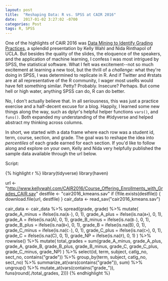 ```yaml
---
layout: post
title:  "Reshaping Data: R vs. SPSS at CAIR 2016"
date:   2017-01-02 3:27:02 -0700
categories: Post
tags: R, SPSS 
---
```


One of the highlights of CAIR 2016 was [Data Mining to Identify Grading Practices,](http://www.cair.org/wp-content/uploads/sites/474/2016/12/NRinthapolKWahl_CAIR2016.pdf) 
a splendid presentation by Kelly Wahl and Nida Rinthapol of UCLA. But besides the quality of the slides, the eloquence of the speakers,
and the application of machine learning, I confess I was most intrigued by SPSS, the statistical software. What I felt was excitement--not 
so much excitement at learning a new tool, but the thrill of a *challenge:* what they're doing in SPSS, I was determined to replicate in R.
And if Twitter and #rstats are at all representative of the R community, I wager most useRs would have felt something similar. Petty? Probably.
Insecure? Perhaps. But come hell or high water, anything SPSS can do, R can do better.

<!--more-->

No, I don't actually believe that. In all seriousness, this was just a practice exercise and a half-decent excuse for a blog. Happily, 
I learned some new things along the way, such as dplyr's helpful helper functions `vars()`, and `funs()`. Both expanded my understanding
of the #tidyverse and helped abstract my thinking across columns.

In short, we started with a data frame where each row was a student id, term, course, section, and grade. The goal was to reshape the idea into 
*percentiles* of each grade earned for each section. If you'd like to follow along and explore on your own, 
Kelly and Nida very helpfully published the sample data available through the url below. 

Script:

{% highlight r %}
library(tidyverse)
library(haven)

url <- "http://www.kellywahl.com/CAIR2016/Course_Offering_Enrollments_with_Grades_CAIR.sav"
destfile <- "cair2016_kmeans.sav"
if (!file.exists(destfile)) {
  download.file(url, destfile)
}
cair_data <- read_sav("cair2016_kmeans.sav")

cair_data <- cair_data %>% 
  spread(grade, grade) %>% 
  mutate(
    grade_A_minus = ifelse(is.na(`A-`), 0, 1),
    grade_A_plus = ifelse(is.na(`A+`), 0, 1),
    grade_A = ifelse(is.na(A), 0, 1),
    grade_B_minus = ifelse(is.na(`B-`), 0, 1),
    grade_B_plus = ifelse(is.na(`B+`), 0, 1),
    grade_B = ifelse(is.na(B), 0, 1),
    grade_C_minus = ifelse(is.na(`C-`), 0, 1),
    grade_C_plus = ifelse(is.na(`C+`), 0, 1),
    grade_C = ifelse(is.na(C), 0, 1), 
    grade_NP = ifelse(is.na(`F`), 0, 1)
  ) %>% 
  rowwise() %>% 
  mutate(
    total_grades = sum(grade_A_minus, grade_A_plus, grade_A, grade_B, grade_B_plus, grade_B_minus,
                       grade_C, grade_C_plus, grade_C_minus, grade_NP)
  ) %>% 
  select(id, term, subject, catlg_no, sect_no, contains("grade")) %>% 
  group_by(term, subject, catlg_no, sect_no) %>% 
  summarize_at(vars(contains("grade")), sum) %>% 
  ungroup() %>% 
  mutate_at(vars(contains("grade_")), funs(round(./total_grades, 2)))
  {% endhighlight %}

